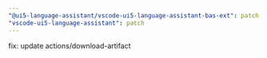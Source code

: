 ```yaml
---
"@ui5-language-assistant/vscode-ui5-language-assistant-bas-ext": patch
"vscode-ui5-language-assistant": patch
---
```


fix: update actions/download-artifact
